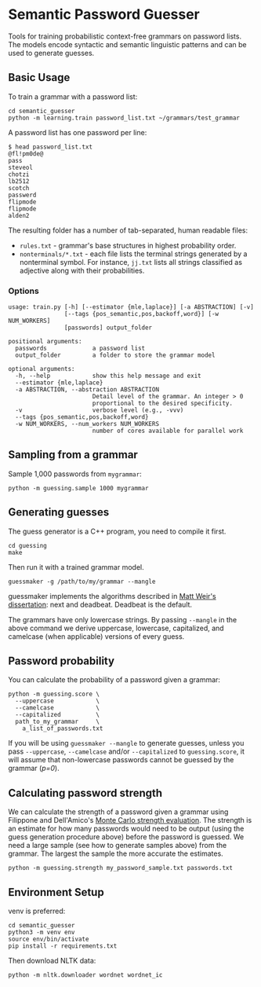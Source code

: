 # Semantic Password Guesser

Tools for training probabilistic context-free grammars on password lists. The
models encode syntactic and semantic linguistic patterns and can be used to
generate guesses.

## Basic Usage

To train a grammar with a password list:

```
cd semantic_guesser  
python -m learning.train password_list.txt ~/grammars/test_grammar
```

A password list has one password per line:

```
$ head password_list.txt
@fl!pm0de@
pass
steveol
chotzi
lb2512
scotch
passwerd
flipmode
flipmode
alden2
```

The resulting folder has a number of tab-separated, human readable files:

- `rules.txt` - grammar's base structures in highest probability order.
- `nonterminals/*.txt` - each file lists the terminal strings generated by a nonterminal symbol. For instance, `jj.txt` lists all strings classified as adjective along with their probabilities.

### Options

```
usage: train.py [-h] [--estimator {mle,laplace}] [-a ABSTRACTION] [-v]
                [--tags {pos_semantic,pos,backoff,word}] [-w NUM_WORKERS]
                [passwords] output_folder

positional arguments:
  passwords             a password list
  output_folder         a folder to store the grammar model

optional arguments:
  -h, --help            show this help message and exit
  --estimator {mle,laplace}
  -a ABSTRACTION, --abstraction ABSTRACTION
                        Detail level of the grammar. An integer > 0
                        proportional to the desired specificity.
  -v                    verbose level (e.g., -vvv)
  --tags {pos_semantic,pos,backoff,word}
  -w NUM_WORKERS, --num_workers NUM_WORKERS
                        number of cores available for parallel work

```

## Sampling from a grammar

Sample 1,000 passwords from `mygrammar`:

```
python -m guessing.sample 1000 mygrammar
```

## Generating guesses

The guess generator is a C++ program, you need to compile it first.

```
cd guessing
make
```

Then run it with a trained grammar model.

```
guessmaker -g /path/to/my/grammar --mangle
```

guessmaker implements the algorithms described in [Matt Weir's dissertation][1]: next and deadbeat. Deadbeat is the default.

The grammars have only lowercase strings. By passing `--mangle` in the above command we derive uppercase, lowercase, capitalized, and camelcase (when applicable) versions of every guess.

## Password probability

You can calculate the probability of a password given a grammar:

```
python -m guessing.score \
  --uppercase            \
  --camelcase            \
  --capitalized          \
  path_to_my_grammar     \
	a_list_of_passwords.txt
```

If you will be using `guessmaker --mangle` to generate guesses, unless you pass `--uppercase`, `--camelcase` and/or `--capitalized` to `guessing.score`, it will assume that non-lowercase passwords cannot be guessed by the grammar (_p=0_).

## Calculating password strength

We can calculate the strength of a password given a grammar using Filippone and Dell'Amico's [Monte Carlo strength evaluation](http://www.dcs.gla.ac.uk/~maurizio/Publications/ccs15.pdf). The strength is an estimate for how many passwords would need to be output (using the guess generation procedure above) before the password is guessed. We need a large sample (see how to generate samples above) from the grammar. The largest the sample the more accurate the estimates.

```
python -m guessing.strength my_password_sample.txt passwords.txt
```


## Environment Setup

venv is preferred:

```
cd semantic_guesser
python3 -m venv env
source env/bin/activate
pip install -r requirements.txt
```

Then download NLTK data:

```
python -m nltk.downloader wordnet wordnet_ic
```

[1]: http://purl.flvc.org/fsu/fd/FSU_migr_etd-1213 "Weir, C. M. (2010). Using Probabilistic Techniques to Aid in Password Cracking Attacks."
